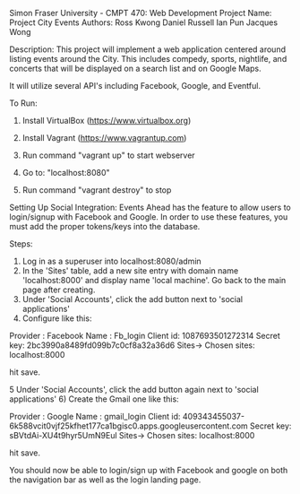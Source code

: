 Simon Fraser University - CMPT 470: Web Development 
Project Name: Project City Events
Authors: Ross Kwong
		 Daniel Russell
		 Ian Pun
		 Jacques Wong

Description: 
This project will implement a web application centered around
listing events around the City. This includes compedy, sports,
nightlife, and concerts that will be displayed on a search list
and on Google Maps.

It will utilize several API's including Facebook, Google, and
Eventful.

To Run:
1. Install VirtualBox (https://www.virtualbox.org)

2. Install Vagrant (https://www.vagrantup.com)

3. Run command "vagrant up" to start webserver

4. Go to: "localhost:8080"

5. Run command "vagrant destroy" to stop


Setting Up Social Integration:
Events Ahead has the feature to allow users to login/signup with Facebook and Google. In order to use these features, you must add the proper tokens/keys into the database.

Steps:
1) Log in as a superuser into localhost:8080/admin
2) In the 'Sites' table, add a new site entry with domain name 'localhost:8000' and display name 'local machine'. Go back to the main page after creating.
3) Under 'Social Accounts', click the add button next to 'social applications'
4) Configure like this:

Provider : Facebook
Name : Fb_login
Client id: 1087693501272314
Secret key: 2bc3990a8489fd099b7c0cf8a32a36d6
Sites-> Chosen sites: localhost:8000

hit save.

5 Under 'Social Accounts', click the add button again next to 'social applications'
6) Create the Gmail one like this:

Provider : Google
Name : gmail_login
Client id: 409343455037-6k588vcit0vjf25kfhet177ca1bgisc0.apps.googleusercontent.com
Secret key: sBVtdAi-XU4t9hyr5UmN9Eul
Sites-> Chosen sites: localhost:8000


hit save.

You should now be able to login/sign up with Facebook and google on both the navigation bar as well as the login landing page.

